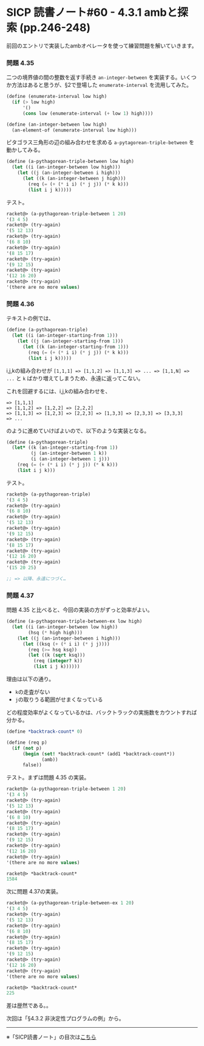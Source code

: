 SICP 読書ノート#60 - 4.3.1 ambと探索 (pp.246-248)
======================================

前回のエントリで実装したambオペレータを使って練習問題を解いていきます。

### 問題 4.35

二つの境界値の間の整数を返す手続き ```an-integer-between``` を実装する。いくつか方法はあると思うが、§2で登場した ```enumerate-interval``` を流用してみた。

```scheme
(define (enumerate-interval low high)
  (if (> low high)
	  '()
	  (cons low (enumerate-interval (+ low 1) high))))

(define (an-integer-between low high)
  (an-element-of (enumerate-interval low high)))
```

ピタゴラス三角形の辺の組み合わせを求める ```a-pytagorean-triple-between``` を動かしてみる。

```scheme
(define (a-pythagorean-triple-between low high)
  (let ((i (an-integer-between low high)))
	(let ((j (an-integer-between i high)))
	  (let ((k (an-integer-between j high)))
		(req (= (+ (* i i) (* j j)) (* k k)))
		(list i j k)))))
```

テスト。

```scheme
racket@> (a-pythagorean-triple-between 1 20)
'(3 4 5)
racket@> (try-again)
'(5 12 13)
racket@> (try-again)
'(6 8 10)
racket@> (try-again)
'(8 15 17)
racket@> (try-again)
'(9 12 15)
racket@> (try-again)
'(12 16 20)
racket@> (try-again)
'(there are no more values)
```

### 問題 4.36

テキストの例では、

```scheme
(define (a-pythagorean-triple)
  (let ((i (an-integer-starting-from 1)))
	(let ((j (an-integer-starting-from 1)))
	  (let ((k (an-integer-starting-from 1)))
		(req (= (+ (* i i) (* j j)) (* k k)))
		(list i j k)))))
```

i,j,kの組み合わせが ```[1,1,1] => [1,1,2] => [1,1,3] => ... => [1,1,N] => ...``` と ```k``` ばかり増えてしまうため、永遠に返ってこない。

これを回避するには、i,j,kの組み合わせを、

```
=> [1,1,1]
=> [1,1,2] => [1,2,2] => [2,2,2]
=> [1,1,3] => [1,2,3] => [2,2,3] => [1,3,3] => [2,3,3] => [3,3,3]
=> ...
```

のように進めていけばよいので、以下のような実装となる。

```scheme
(define (a-pythagorean-triple)
  (let* ((k (an-integer-starting-from 1))
		 (j (an-integer-between 1 k))
		 (i (an-integer-between 1 j)))
	(req (= (+ (* i i) (* j j)) (* k k)))
	(list i j k)))
```

テスト。

```scheme
racket@> (a-pythagorean-triple)
'(3 4 5)
racket@> (try-again)
'(6 8 10)
racket@> (try-again)
'(5 12 13)
racket@> (try-again)
'(9 12 15)
racket@> (try-again)
'(8 15 17)
racket@> (try-again)
'(12 16 20)
racket@> (try-again)
'(15 20 25)

;; => 以降、永遠につづく…
```

### 問題 4.37

問題 4.35 と比べると、今回の実装の方がずっと効率がよい。

```scheme
(define (a-pythagorean-triple-between-ex low high)
  (let ((i (an-integer-between low high))
        (hsq (* high high)))
    (let ((j (an-integer-between i high)))
      (let ((ksq (+ (* i i) (* j j))))
        (req (>= hsq ksq))
        (let ((k (sqrt ksq)))
          (req (integer? k))
          (list i j k))))))
```

理由は以下の通り。

- ```k```の走査がない
- ```j```の取りうる範囲がせまくなっている

どの程度効率がよくなっているかは、バックトラックの実施数をカウントすれば分かる。

```scheme
(define *backtrack-count* 0)

(define (req p)
  (if (not p)
	  (begin (set! *backtrack-count* (add1 *backtrack-count*))
			 (amb))
	  false))
```

テスト。まずは問題 4.35 の実装。

```scheme
racket@> (a-pythagorean-triple-between 1 20)
'(3 4 5)
racket@> (try-again)
'(5 12 13)
racket@> (try-again)
'(6 8 10)
racket@> (try-again)
'(8 15 17)
racket@> (try-again)
'(9 12 15)
racket@> (try-again)
'(12 16 20)
racket@> (try-again)
'(there are no more values)

racket@> *backtrack-count*
1584
```

次に問題 4.37の実装。

```scheme
racket@> (a-pythagorean-triple-between-ex 1 20)
'(3 4 5)
racket@> (try-again)
'(5 12 13)
racket@> (try-again)
'(6 8 10)
racket@> (try-again)
'(8 15 17)
racket@> (try-again)
'(9 12 15)
racket@> (try-again)
'(12 16 20)
racket@> (try-again)
'(there are no more values)

racket@> *backtrack-count*
225
```

差は歴然である。。


次回は「§4.3.2 非決定性プログラムの例」から。

--------------------------------

※「SICP読書ノート」の目次は[こちら](/entry/sicp/index)


<script type="text/x-mathjax-config">
  MathJax.Hub.Config({ tex2jax: { inlineMath: [['$','$'], ["\\(","\\)"]] } });
</script>
<script type="text/javascript"
  src="http://cdn.mathjax.org/mathjax/latest/MathJax.js?config=TeX-AMS_HTML">
</script>
<meta http-equiv="X-UA-Compatible" CONTENT="IE=EmulateIE7" />
